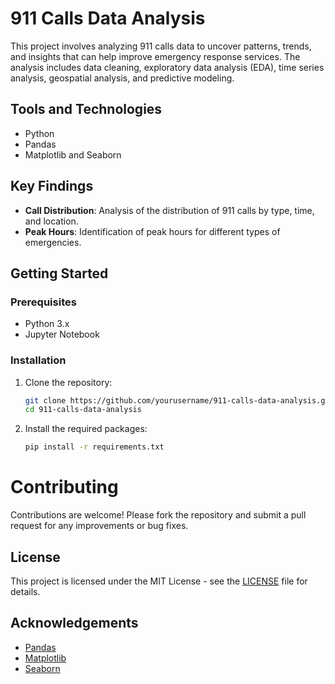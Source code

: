 # 911 Calls Data Analysis

This project involves analyzing 911 calls data to uncover patterns, trends, and insights that can help improve emergency response services. The analysis includes data cleaning, exploratory data analysis (EDA), time series analysis, geospatial analysis, and predictive modeling.


## Tools and Technologies

- Python
- Pandas
- Matplotlib and Seaborn

## Key Findings

- **Call Distribution**: Analysis of the distribution of 911 calls by type, time, and location.
- **Peak Hours**: Identification of peak hours for different types of emergencies.

## Getting Started

### Prerequisites

- Python 3.x
- Jupyter Notebook

### Installation

1. Clone the repository:

    ```bash
    git clone https://github.com/yourusername/911-calls-data-analysis.git
    cd 911-calls-data-analysis
    ```

2. Install the required packages:

    ```bash
    pip install -r requirements.txt
    ```

# Contributing

Contributions are welcome! Please fork the repository and submit a pull request for any improvements or bug fixes.

## License

This project is licensed under the MIT License - see the [LICENSE](LICENSE) file for details.

## Acknowledgements

- [Pandas](https://pandas.pydata.org/)
- [Matplotlib](https://matplotlib.org/)
- [Seaborn](https://seaborn.pydata.org/)

